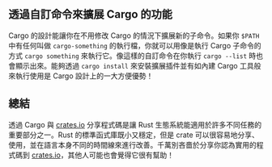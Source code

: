 ## 透過自訂命令來擴展 Cargo 的功能

Cargo 的設計能讓你在不用修改 Cargo 的情況下擴展新的子命令。如果你 `$PATH` 中有任何叫做 `cargo-something` 的執行檔，你就可以用像是執行 Cargo 子命令的方式 `cargo something` 來執行它。像這樣的自訂命令在你執行 `cargo --list` 時也會顯示出來。能夠透過 `cargo install` 來安裝擴展插件並有如內建 Cargo 工具般來執行使用是 Cargo 設計上的一大方便優勢！

## 總結

透過 Cargo 與 [crates.io](https://crates.io/)<!-- ignore --> 分享程式碼是讓 Rust 生態系統能適用於許多不同任務的重要部分之一。Rust 的標準函式庫既小又穩定，但是 crate 可以很容易地分享、使用，並在語言本身不同的時間線來進行改善。千萬別吝嗇於分享你認為實用的程式碼到 [crates.io](https://crates.io/)<!-- ignore -->，其他人可能也會覺得它很有幫助！
